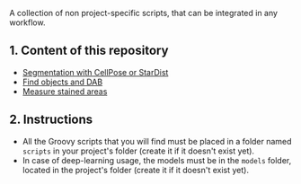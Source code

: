 A collection of non project-specific scripts, that can be integrated in any workflow.

## 1. Content of this repository

- [Segmentation with CellPose or StarDist](dl_sd_cp.md)
- [Find objects and DAB](find-objects-and-dab.md)
- [Measure stained areas](find-stained-area.md)

## 2. Instructions

- All the Groovy scripts that you will find must be placed in a folder named `scripts` in your project's folder (create it if it doesn't exist yet).
- In case of deep-learning usage, the models must be in the `models` folder, located in the project's folder (create it if it doesn't exist yet).